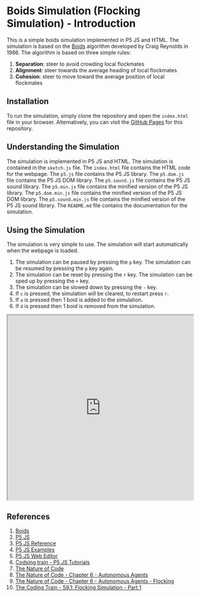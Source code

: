 # Boids Simulation (Flocking Simulation) - Introduction

This is a simple boids simulation implemented in P5 JS and HTML. The simulation is based on the [Boids](https://en.wikipedia.org/wiki/Boids) algorithm developed by Craig Reynolds in 1986. The algorithm is based on three simple rules:

1. **Separation**: steer to avoid crowding local flockmates
2. **Alignment**: steer towards the average heading of local flockmates
3. **Cohesion**: steer to move toward the average position of local flockmates

## Installation

To run the simulation, simply clone the repository and open the `index.html` file in your browser. Alternatively, you can visit the [GitHub Pages](https://ghostscypher.github.io/boids_simulation/src/index.html) for this repository.

## Understanding the Simulation

The simulation is implemented in P5 JS and HTML. The simulation is contained in the `sketch.js` file. The `index.html` file contains the HTML code for the webpage. The `p5.js` file contains the P5 JS library. The `p5.dom.js` file contains the P5 JS DOM library. The `p5.sound.js` file contains the P5 JS sound library. The `p5.min.js` file contains the minified version of the P5 JS library. The `p5.dom.min.js` file contains the minified version of the P5 JS DOM library. The `p5.sound.min.js` file contains the minified version of the P5 JS sound library. The `README.md` file contains the documentation for the simulation.

## Using the Simulation

The simulation is very simple to use. The simulation will start automatically when the webpage is loaded.

1. The simulation can be paused by pressing the `p` key. The simulation can be resumed by pressing the `p` key again.
2. The simulation can be reset by pressing the `r` key. The simulation can be sped up by pressing the `+` key.
3. The simulation can be slowed down by pressing the `-` key.
4. If `c` is pressed, the simulation will be cleared, to restart press `r`.
5. If `a` is pressed then 1 boid is added to the simulation.
6. If `d` is pressed then 1 boid is removed from the simulation.

<iframe src="https://ghostscypher.github.io/boids_simulation/src/index.html" title="Boids Simulation" width="100%" height="500px"></iframe>

## References

1. [Boids](https://en.wikipedia.org/wiki/Boids)
2. [P5 JS](https://p5js.org/)
3. [P5 JS Reference](https://p5js.org/reference/)
4. [P5 JS Examples](https://p5js.org/examples/)
5. [P5 JS Web Editor](https://editor.p5js.org/)
6. [Codsing train - P5 JS Tutorials](https://www.youtube.com/user/shiffman/playlists?view=50&sort=dd&shelf_id=14)
7. [The Nature of Code](https://natureofcode.com/)
8. [The Nature of Code - Chapter 6 - Autonomous Agents](https://natureofcode.com/book/chapter-6-autonomous-agents/)
9. [The Nature of Code - Chapter 6 - Autonomous Agents - Flocking](https://natureofcode.com/book/chapter-6-autonomous-agents/#66-flocking)
10. [The Coding Train - 59.1: Flocking Simulation - Part 1](https://www.youtube.com/watch?v=mhjuuHl6qHM)